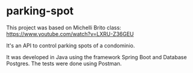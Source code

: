 # parking-spot
This project was based on Michelli Brito class: https://www.youtube.com/watch?v=LXRU-Z36GEU

It's an API to control parking spots of a condominio.

It was developed in Java using the framework Spring Boot and Database Postgres. The tests were done using Postman.
